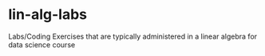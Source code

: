 # lin-alg-labs

Labs/Coding Exercises that are typically administered in a linear algebra for data science course
